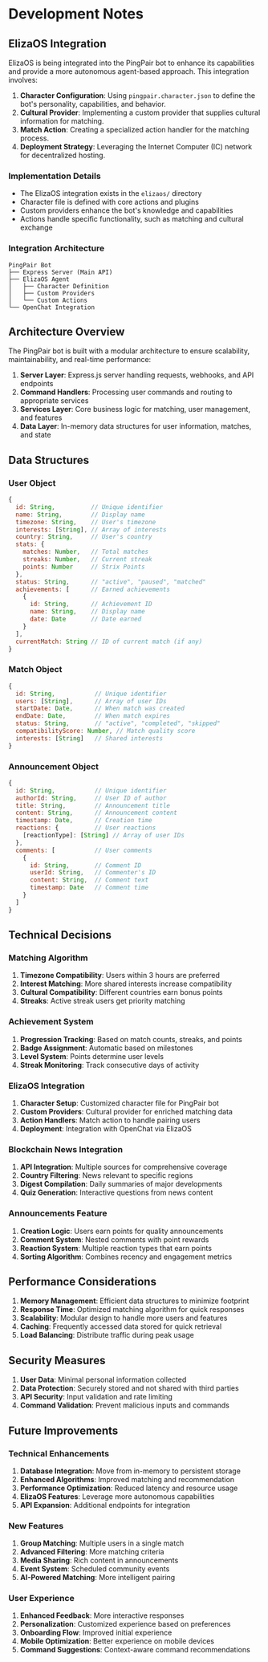 # Development Notes

## ElizaOS Integration

ElizaOS is being integrated into the PingPair bot to enhance its capabilities and provide a more autonomous agent-based approach. This integration involves:

1. **Character Configuration**: Using `pingpair.character.json` to define the bot's personality, capabilities, and behavior.
2. **Cultural Provider**: Implementing a custom provider that supplies cultural information for matching.
3. **Match Action**: Creating a specialized action handler for the matching process.
4. **Deployment Strategy**: Leveraging the Internet Computer (IC) network for decentralized hosting.

### Implementation Details

- The ElizaOS integration exists in the `elizaos/` directory
- Character file is defined with core actions and plugins
- Custom providers enhance the bot's knowledge and capabilities
- Actions handle specific functionality, such as matching and cultural exchange

### Integration Architecture

```
PingPair Bot
├── Express Server (Main API)
├── ElizaOS Agent
│   ├── Character Definition
│   ├── Custom Providers
│   └── Custom Actions
└── OpenChat Integration
```

## Architecture Overview

The PingPair bot is built with a modular architecture to ensure scalability, maintainability, and real-time performance:

1. **Server Layer**: Express.js server handling requests, webhooks, and API endpoints
2. **Command Handlers**: Processing user commands and routing to appropriate services
3. **Services Layer**: Core business logic for matching, user management, and features
4. **Data Layer**: In-memory data structures for user information, matches, and state

## Data Structures

### User Object
```javascript
{
  id: String,          // Unique identifier
  name: String,        // Display name
  timezone: String,    // User's timezone
  interests: [String], // Array of interests
  country: String,     // User's country
  stats: {
    matches: Number,   // Total matches
    streaks: Number,   // Current streak
    points: Number     // Strix Points
  },
  status: String,      // "active", "paused", "matched"
  achievements: [      // Earned achievements
    {
      id: String,      // Achievement ID
      name: String,    // Display name
      date: Date       // Date earned
    }
  ],
  currentMatch: String // ID of current match (if any)
}
```

### Match Object
```javascript
{
  id: String,           // Unique identifier
  users: [String],      // Array of user IDs
  startDate: Date,      // When match was created
  endDate: Date,        // When match expires
  status: String,       // "active", "completed", "skipped"
  compatibilityScore: Number, // Match quality score
  interests: [String]   // Shared interests
}
```

### Announcement Object
```javascript
{
  id: String,           // Unique identifier
  authorId: String,     // User ID of author
  title: String,        // Announcement title
  content: String,      // Announcement content
  timestamp: Date,      // Creation time
  reactions: {          // User reactions
    [reactionType]: [String] // Array of user IDs
  },
  comments: [           // User comments
    {
      id: String,       // Comment ID
      userId: String,   // Commenter's ID
      content: String,  // Comment text
      timestamp: Date   // Comment time
    }
  ]
}
```

## Technical Decisions

### Matching Algorithm
1. **Timezone Compatibility**: Users within 3 hours are preferred
2. **Interest Matching**: More shared interests increase compatibility
3. **Cultural Compatibility**: Different countries earn bonus points
4. **Streaks**: Active streak users get priority matching

### Achievement System
1. **Progression Tracking**: Based on match counts, streaks, and points
2. **Badge Assignment**: Automatic based on milestones
3. **Level System**: Points determine user levels
4. **Streak Monitoring**: Track consecutive days of activity

### ElizaOS Integration
1. **Character Setup**: Customized character file for PingPair bot
2. **Custom Providers**: Cultural provider for enriched matching data
3. **Action Handlers**: Match action to handle pairing users
4. **Deployment**: Integration with OpenChat via ElizaOS

### Blockchain News Integration
1. **API Integration**: Multiple sources for comprehensive coverage
2. **Country Filtering**: News relevant to specific regions
3. **Digest Compilation**: Daily summaries of major developments
4. **Quiz Generation**: Interactive questions from news content

### Announcements Feature
1. **Creation Logic**: Users earn points for quality announcements
2. **Comment System**: Nested comments with point rewards
3. **Reaction System**: Multiple reaction types that earn points
4. **Sorting Algorithm**: Combines recency and engagement metrics

## Performance Considerations

1. **Memory Management**: Efficient data structures to minimize footprint
2. **Response Time**: Optimized matching algorithm for quick responses
3. **Scalability**: Modular design to handle more users and features
4. **Caching**: Frequently accessed data stored for quick retrieval
5. **Load Balancing**: Distribute traffic during peak usage

## Security Measures

1. **User Data**: Minimal personal information collected
2. **Data Protection**: Securely stored and not shared with third parties
3. **API Security**: Input validation and rate limiting
4. **Command Validation**: Prevent malicious inputs and commands

## Future Improvements

### Technical Enhancements
1. **Database Integration**: Move from in-memory to persistent storage
2. **Enhanced Algorithms**: Improved matching and recommendation
3. **Performance Optimization**: Reduced latency and resource usage
4. **ElizaOS Features**: Leverage more autonomous capabilities
5. **API Expansion**: Additional endpoints for integration

### New Features
1. **Group Matching**: Multiple users in a single match
2. **Advanced Filtering**: More matching criteria
3. **Media Sharing**: Rich content in announcements
4. **Event System**: Scheduled community events
5. **AI-Powered Matching**: More intelligent pairing

### User Experience
1. **Enhanced Feedback**: More interactive responses
2. **Personalization**: Customized experience based on preferences
3. **Onboarding Flow**: Improved initial experience
4. **Mobile Optimization**: Better experience on mobile devices
5. **Command Suggestions**: Context-aware command recommendations 